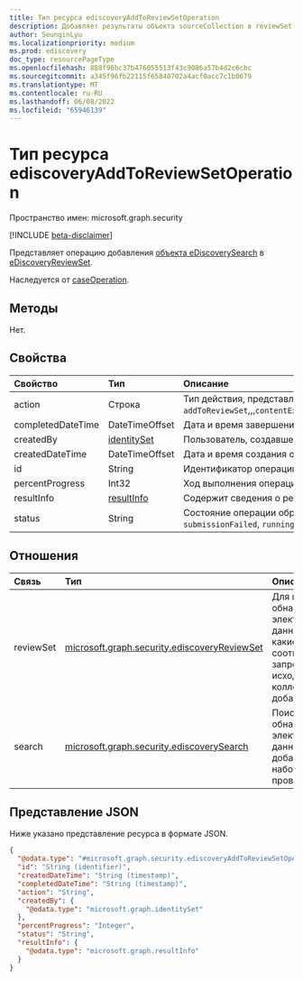 ```yaml
---
title: Тип ресурса ediscoveryAddToReviewSetOperation
description: Добавляет результаты объекта sourceCollection в reviewSet.
author: SeunginLyu
ms.localizationpriority: medium
ms.prod: ediscovery
doc_type: resourcePageType
ms.openlocfilehash: 888f96bc37b476055513f43c9086a57b4d2c6cbc
ms.sourcegitcommit: a345f96fb22115f65840702a4acf0acc7c1b0679
ms.translationtype: MT
ms.contentlocale: ru-RU
ms.lasthandoff: 06/08/2022
ms.locfileid: "65946139"
---
```

# <a name="ediscoveryaddtoreviewsetoperation-resource-type"></a>Тип ресурса ediscoveryAddToReviewSetOperation

Пространство имен: microsoft.graph.security

[!INCLUDE [beta-disclaimer](../../includes/beta-disclaimer.md)]

Представляет операцию добавления [объекта eDiscoverySearch](../resources/security-ediscoverysearch.md) в [eDiscoveryReviewSet](../resources/security-ediscoveryreviewset.md).

Наследуется от [caseOperation](../resources/security-caseoperation.md).

## <a name="methods"></a>Методы
Нет.
## <a name="properties"></a>Свойства
|Свойство|Тип|Описание|
|:---|:---|:---|
|action|Строка| Тип действия, представляемого операцией. Возможные значения: `addToReviewSet`,,,`contentExport`,`convertToPdf``estimateStatistics``applyTags`,`purgeData`|
|completedDateTime|DateTimeOffset| Дата и время завершения операции. |
|createdBy|[identitySet](../resources/identityset.md)| Пользователь, создавшего операцию. |
|createdDateTime|DateTimeOffset| Дата и время создания операции. |
|id|String| Идентификатор операции. Только для чтения. |
|percentProgress|Int32| Ход выполнения операции. |
|resultInfo|[resultInfo](../resources/resultinfo.md)| Содержит сведения о результатах успешного выполнения и сбоя. |
|status|String| Состояние операции обращения. Возможные значения: `notStarted`, `submissionFailed`, `running`, `succeeded`, `partiallySucceeded`, `failed`.|

## <a name="relationships"></a>Отношения
|Связь|Тип|Описание|
|:---|:---|:---|
|reviewSet|[microsoft.graph.security.ediscoveryReviewSet](../resources/security-ediscoveryreviewset.md)|Для проверки обнаружения электронных данных задано, какие элементы, соответствующие запросу исходной коллекции, добавляются.|
|search|[microsoft.graph.security.ediscoverySearch](../resources/security-ediscoverysearch.md)|Поиск обнаружения электронных данных, который добавляется в набор для проверки.|

## <a name="json-representation"></a>Представление JSON
Ниже указано представление ресурса в формате JSON.
<!-- {
  "blockType": "resource",
  "keyProperty": "id",
  "@odata.type": "microsoft.graph.security.ediscoveryAddToReviewSetOperation",
  "baseType": "microsoft.graph.security.caseOperation",
  "openType": false
}
-->
``` json
{
  "@odata.type": "#microsoft.graph.security.ediscoveryAddToReviewSetOperation",
  "id": "String (identifier)",
  "createdDateTime": "String (timestamp)",
  "completedDateTime": "String (timestamp)",
  "action": "String",
  "createdBy": {
    "@odata.type": "microsoft.graph.identitySet"
  },
  "percentProgress": "Integer",
  "status": "String",
  "resultInfo": {
    "@odata.type": "microsoft.graph.resultInfo"
  }
}
```

